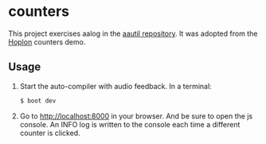 # counters

This project exercises aalog in the [aautil repository][1].
It was adopted from the [Hoplon][2] counters demo.

## Usage

1. Start the auto-compiler with audio feedback. In a terminal:

    ```bash
    $ boot dev
    ```

2. Go to [http://localhost:8000][3] in your browser.
And be sure to open the js console. 
An INFO log is written to the console each time a different
counter is clicked.

[1]: https://github.com/aatree/aautil#aalog
[2]: https://hoplon.io
[3]: http://localhost:8000
